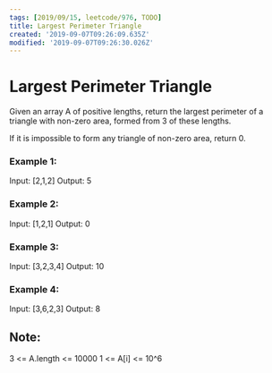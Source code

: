 ```yaml
---
tags: [2019/09/15, leetcode/976, TODO]
title: Largest Perimeter Triangle
created: '2019-09-07T09:26:09.635Z'
modified: '2019-09-07T09:26:30.026Z'
---
```


# Largest Perimeter Triangle

Given an array A of positive lengths, return the largest perimeter of a triangle with non-zero area, formed from 3 of these lengths.

If it is impossible to form any triangle of non-zero area, return 0.



### Example 1:

Input: [2,1,2]
Output: 5

### Example 2:

Input: [1,2,1]
Output: 0

### Example 3:

Input: [3,2,3,4]
Output: 10

### Example 4:

Input: [3,6,2,3]
Output: 8


## Note:

3 <= A.length <= 10000
1 <= A[i] <= 10^6

